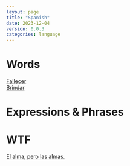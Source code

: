 ```yaml
---
layout: page
title: "Spanish"
date: 2023-12-04
version: 0.0.3
categories: language
---
```


# Words

[Fallecer](fallecer)  
[Brindar](brindar)

# Expressions & Phrases

# WTF

[El alma, pero las almas.](alma_wtf)

